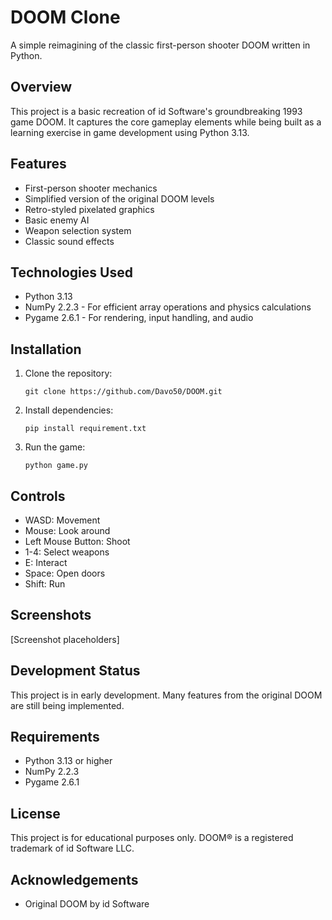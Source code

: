 # DOOM Clone

A simple reimagining of the classic first-person shooter DOOM written in Python.

## Overview

This project is a basic recreation of id Software's groundbreaking 1993 game DOOM. It captures the core gameplay elements while being built as a learning exercise in game development using Python 3.13.

## Features

- First-person shooter mechanics
- Simplified version of the original DOOM levels
- Retro-styled pixelated graphics
- Basic enemy AI
- Weapon selection system
- Classic sound effects

## Technologies Used

- Python 3.13
- NumPy 2.2.3 - For efficient array operations and physics calculations
- Pygame 2.6.1 - For rendering, input handling, and audio

## Installation

1. Clone the repository:
   ```
   git clone https://github.com/Davo50/DOOM.git
   ```

2. Install dependencies:
   ```
   pip install requirement.txt
   ```

3. Run the game:
   ```
   python game.py
   ```

## Controls

- WASD: Movement
- Mouse: Look around
- Left Mouse Button: Shoot
- 1-4: Select weapons
- E: Interact
- Space: Open doors
- Shift: Run

## Screenshots

[Screenshot placeholders]

## Development Status

This project is in early development. Many features from the original DOOM are still being implemented.

## Requirements

- Python 3.13 or higher
- NumPy 2.2.3
- Pygame 2.6.1

## License

This project is for educational purposes only. DOOM® is a registered trademark of id Software LLC.

## Acknowledgements

- Original DOOM by id Software

